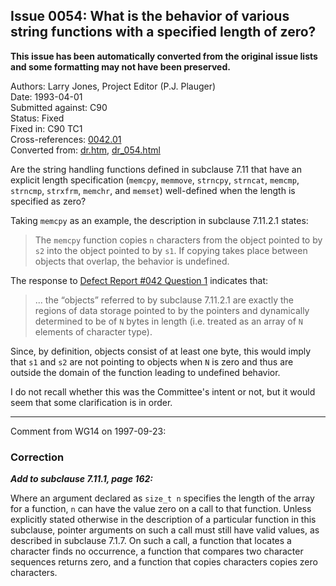 ## Issue 0054: What is the behavior of various string functions with a specified length of zero?

**This issue has been automatically converted from the original issue lists and some formatting may not have been preserved.**

Authors: Larry Jones, Project Editor (P.J. Plauger)  
Date: 1993-04-01  
Submitted against: C90  
Status: Fixed  
Fixed in: C90 TC1  
Cross-references: [0042.01](issue0042.01.md)  
Converted from: [dr.htm](https://www.open-std.org/jtc1/sc22/wg14/www/docs/dr.htm), [dr_054.html](https://www.open-std.org/jtc1/sc22/wg14/www/docs/dr_054.html)

Are the string handling functions defined in subclause 7.11 that have an
explicit length specification (`memcpy`, `memmove`, `strncpy`, `strncat`,
`memcmp`, `strncmp`, `strxfrm`, `memchr`, and `memset`) well-defined when the
length is specified as zero?

Taking `memcpy` as an example, the description in subclause 7.11.2.1 states:

> The `memcpy` function copies `n` characters from the object pointed to by `s2`
> into the object pointed to by `s1`. If copying takes place between objects that
> overlap, the behavior is undefined.

The response to [Defect Report #042 Question 1](issue0042.01.md) indicates that:

> ... the “objects” referred to by subclause 7.11.2.1 are exactly the regions of
> data storage pointed to by the pointers and dynamically determined to be of `N`
> bytes in length (i.e. treated as an array of `N` elements of character type).

Since, by definition, objects consist of at least one byte, this would imply
that `s1` and `s2` are not pointing to objects when `N` is zero and thus are
outside the domain of the function leading to undefined behavior.

I do not recall whether this was the Committee's intent or not, but it would
seem that some clarification is in order.

---

Comment from WG14 on 1997-09-23:

### Correction

***Add to subclause 7.11.1, page 162:***

Where an argument declared as `size_t n` specifies the length of the array for a
function, `n` can have the value zero on a call to that function. Unless
explicitly stated otherwise in the description of a particular function in this
subclause, pointer arguments on such a call must still have valid values, as
described in subclause 7.1.7. On such a call, a function that locates a
character finds no occurrence, a function that compares two character sequences
returns zero, and a function that copies characters copies zero characters.
